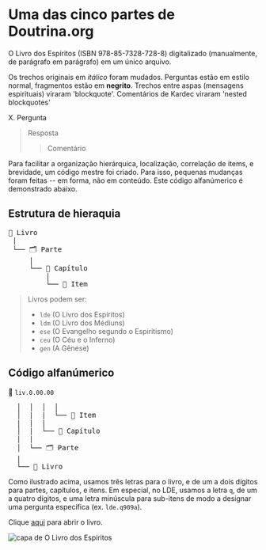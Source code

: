 # Uma das cinco partes de Doutrina.org

O Livro dos Espíritos (ISBN 978-85-7328-728-8) digitalizado (manualmente, de parágrafo em parágrafo) em um único arquivo.

Os trechos originais em *itálico* foram mudados. Perguntas estão em estilo normal, fragmentos estão em **negrito**. Trechos entre aspas (mensagens espirituais) viraram 'blockquote'. Comentários de Kardec viraram 'nested blockquotes'

X. Pergunta
> Resposta
> > Comentário

Para facilitar a organização hierárquica, localização, correlação de items, e brevidade, um código mestre foi criado. Para isso, pequenas mudanças foram feitas -- em forma, não em conteúdo. Este código alfanúmerico é demonstrado abaixo.

## Estrutura de hieraquia

<pre>
📔 Livro
 |
 └── 🗂️ Parte
     |
     └── 📑 Capítulo
         |
         └── 📄 Item
</pre>

> Livros podem ser:
> - `lde` (O Livro dos Espíritos)
> - `ldm` (O Livro dos Médiuns)
> - `ese` (O Evangelho segundo o Espiritismo)
> - `ceu` (O Céu e o Inferno)
> - `gen` (A Gênese)

## Código alfanúmerico

📄 `liv.0.00.00`
<pre>
  │  │  │  │
  │  |  |  └── 📄 Item
  |  |  |
  │  |  └── 📑 Capítulo
  |  |
  │  └── 🗂️ Parte
  |
  └── 📔 Livro
</pre>

Como ilustrado acima, usamos três letras para o livro, e de um a dois dígitos para partes, capítulos, e itens. Em especial, no LDE, usamos a letra `q`, de um a quatro dígitos, e uma letra minúscula para sub-itens de modo a designar uma pergunta específica (ex. `lde.q909a`).

Clique [aqui](./index.md) para abrir o livro.

<img src="https://user-images.githubusercontent.com/107352082/225607677-43f4b829-6245-481d-82f1-276dbc95f30e.jpg" alt="capa de O Livro dos Espíritos" style="max-height: 30vh">
